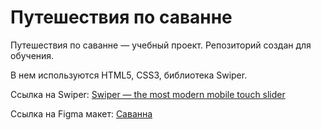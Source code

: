# Путешествия по саванне
Путешествия по саванне — учебный проект. Репозиторий создан для обучения.

В нем используются HTML5, CSS3, библиотека Swiper.

Ссылка на Swiper: [Swiper — the most modern mobile touch slider](https://swiperjs.com/)

Ссылка на Figma макет: [Саванна](https://www.figma.com/file/ITDUDOIYB7Kmv9P5PdCw1T/%D0%A1%D0%B0%D0%B2%D0%B0%D0%BD%D0%BD%D0%B0?node-id=0%3A1&t=6GxuVGdPLS5BEw0O-1)
